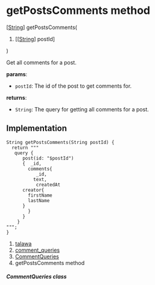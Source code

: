 
<div>

# getPostsComments method

</div>


[[String](https://api.flutter.dev/flutter/dart-core/String-class.html)]
getPostsComments(

1.  [[[String](https://api.flutter.dev/flutter/dart-core/String-class.html)]
    postId]

)



Get all comments for a post.

**params**:

-   `postId`: The id of the post to get comments for.

**returns**:

-   `String`: The query for getting all comments for a post.



## Implementation

``` language-dart
String getPostsComments(String postId) {
  return """
   query {
      post(id: "$postId")
      {  _id,
        comments{
           _id,
          text,
           createdAt
      creator{
        firstName
        lastName
      }
        }
      }
    }
""";
}
```







1.  [talawa](../../index.html)
2.  [comment_queries](../../utils_comment_queries/)
3.  [CommentQueries](../../utils_comment_queries/CommentQueries-class.html)
4.  getPostsComments method

##### CommentQueries class







